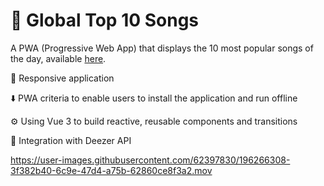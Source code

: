 # 🎵 Global Top 10 Songs 

A PWA (Progressive Web App) that displays the 10 most popular songs of the day, available [here](https://vue-deezer-v2.herokuapp.com/).

📱 Responsive application

⬇️ PWA criteria to enable users to install the application and run offline

⚙️ Using Vue 3 to build reactive, reusable components and transitions

🔗 Integration with Deezer API 


https://user-images.githubusercontent.com/62397830/196266308-3f382b40-6c9e-47d4-a75b-62860ce8f3a2.mov
